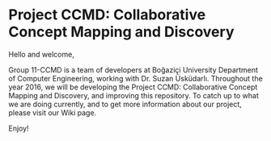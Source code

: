 # Project CCMD: Collaborative Concept Mapping and Discovery

Hello and welcome,

Group 11-CCMD is a team of developers at Boğaziçi University Department of Computer Engineering, working with Dr. Suzan Üsküdarlı. Throughout the year 2016, we will be developing the Project CCMD: Collaborative Concept Mapping and Discovery, and improving this repository. To catch up to what we are doing currently, and to get more information about our project, please visit our Wiki page.

Enjoy!
